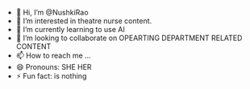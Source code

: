 - 👋 Hi, I’m @NushkiRao
- 👀 I’m interested in theatre nurse content.
- 🌱 I’m currently learning to use AI 
- 💞️ I’m looking to collaborate on OPEARTING DEPARTMENT RELATED CONTENT
- 📫 How to reach me ...
- 😄 Pronouns: SHE HER 
- ⚡ Fun fact: is nothing 

<!---
NushkiRao/NushkiRao is a ✨ special ✨ repository because its `README.md` (this file) appears on your GitHub profile.
You can click the Preview link to take a look at your changes.
--->
